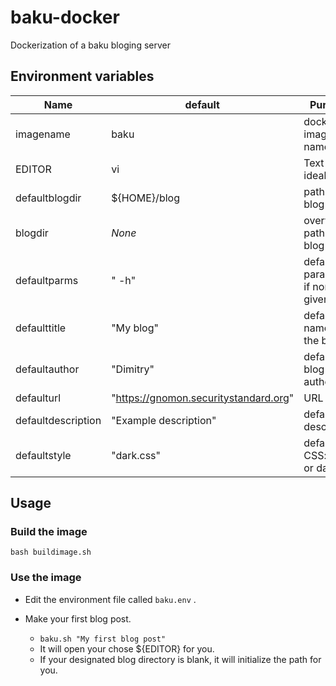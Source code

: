 # baku-docker
Dockerization of a baku bloging server

## Environment variables

| Name                | default     | Purpose                         |
|---------------------|-------------|---------------------------------|
| imagename           | baku        | docker image name               |
| EDITOR              | vi          | Text editor; ideally vi         |
| defaultblogdir      | ${HOME}/blog| path to the blog                | 
| blogdir             | *None*      | overwrite path to the blog      |
| defaultparms        | " -h"       | default parameter if none given |
| defaulttitle        | "My blog"   | default name of the blog        |
| defaultauthor       | "Dimitry"   | default blog author             |
| defaulturl          | "https://gnomon.securitystandard.org" | URL   |
| defaultdescription  | "Example description" | default description   |
| defaultstyle        | "dark.css"  | default CSS:  light or dark     |

## Usage

### Build the image

`bash buildimage.sh`

### Use the image

* Edit the environment file called `baku.env` .
* Make your first blog post.

  * `baku.sh "My first blog post"`
  * It will open your chose ${EDITOR} for you.
  * If your designated blog directory is blank, it will initialize the path for you.


